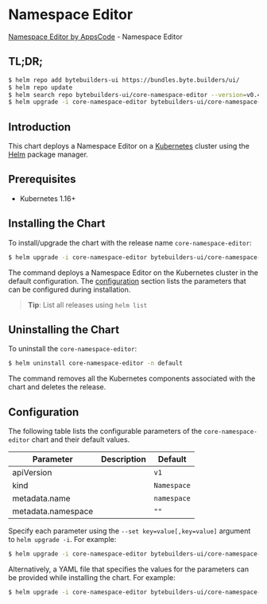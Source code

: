# Namespace Editor

[Namespace Editor by AppsCode](https://byte.builders) - Namespace Editor

## TL;DR;

```bash
$ helm repo add bytebuilders-ui https://bundles.byte.builders/ui/
$ helm repo update
$ helm search repo bytebuilders-ui/core-namespace-editor --version=v0.4.15
$ helm upgrade -i core-namespace-editor bytebuilders-ui/core-namespace-editor -n default --create-namespace --version=v0.4.15
```

## Introduction

This chart deploys a Namespace Editor on a [Kubernetes](http://kubernetes.io) cluster using the [Helm](https://helm.sh) package manager.

## Prerequisites

- Kubernetes 1.16+

## Installing the Chart

To install/upgrade the chart with the release name `core-namespace-editor`:

```bash
$ helm upgrade -i core-namespace-editor bytebuilders-ui/core-namespace-editor -n default --create-namespace --version=v0.4.15
```

The command deploys a Namespace Editor on the Kubernetes cluster in the default configuration. The [configuration](#configuration) section lists the parameters that can be configured during installation.

> **Tip**: List all releases using `helm list`

## Uninstalling the Chart

To uninstall the `core-namespace-editor`:

```bash
$ helm uninstall core-namespace-editor -n default
```

The command removes all the Kubernetes components associated with the chart and deletes the release.

## Configuration

The following table lists the configurable parameters of the `core-namespace-editor` chart and their default values.

|     Parameter      | Description |        Default         |
|--------------------|-------------|------------------------|
| apiVersion         |             | <code>v1</code>        |
| kind               |             | <code>Namespace</code> |
| metadata.name      |             | <code>namespace</code> |
| metadata.namespace |             | <code>""</code>        |


Specify each parameter using the `--set key=value[,key=value]` argument to `helm upgrade -i`. For example:

```bash
$ helm upgrade -i core-namespace-editor bytebuilders-ui/core-namespace-editor -n default --create-namespace --version=v0.4.15 --set apiVersion=v1
```

Alternatively, a YAML file that specifies the values for the parameters can be provided while
installing the chart. For example:

```bash
$ helm upgrade -i core-namespace-editor bytebuilders-ui/core-namespace-editor -n default --create-namespace --version=v0.4.15 --values values.yaml
```
